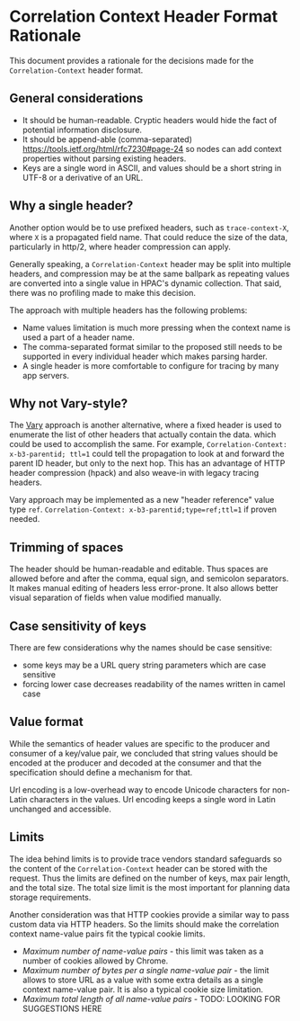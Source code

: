 # Correlation Context Header Format Rationale

This document provides a rationale for the decisions made for the `Correlation-Context` header format.

## General considerations

- It should be human-readable. Cryptic headers would hide the fact of potential information disclosure.
- It should be append-able (comma-separated) https://tools.ietf.org/html/rfc7230#page-24 so nodes
can add context properties without parsing existing headers.
- Keys are a single word in ASCII, and values should be a short string in UTF-8 or a derivative of an URL.

## Why a single header?

Another option would be to use prefixed headers, such as `trace-context-X`, where `X` is a propagated
field name. That could reduce the size of the data, particularly in http/2, where header
compression can apply.

Generally speaking, a `Correlation-Context` header may be split into multiple headers, and
compression may be at the same ballpark as repeating values are converted into a single value
in HPAC's dynamic collection. That said, there was no profiling made to make this decision.

The approach with multiple headers has the following problems:
- Name values limitation is much more pressing when the context name is used a part of a header
name.
- The comma-separated format similar to the proposed still needs to be supported in every individual header which makes parsing harder.
- A single header is more comfortable to configure for tracing by many app servers.

## Why not Vary-style?

The [Vary](https://tools.ietf.org/html/rfc7231#section-7.1.4) approach is another alternative,
where a fixed header is used to enumerate the list of other headers that actually contain the data.
which could be used to accomplish the same. For example, `Correlation-Context: x-b3-parentid;
ttl=1` could tell the propagation to look at and forward the parent ID header, but only to the
next hop. This has an advantage of HTTP header compression (hpack) and also weave-in with legacy
tracing headers.

Vary approach may be implemented as a new "header reference" value type `ref`.
`Correlation-Context: x-b3-parentid;type=ref;ttl=1` if proven needed.

## Trimming of spaces

The header should be human-readable and editable. Thus spaces are allowed before and after the comma, equal sign, and semicolon separators. It makes manual editing of headers less error-prone. It also allows better visual separation of fields when value modified manually.

## Case sensitivity of keys

There are few considerations why the names should be case sensitive:
- some keys may be a URL query string parameters which are case sensitive
- forcing lower case decreases readability of the names written in camel case

## Value format
While the semantics of header values are specific to the producer and consumer of a key/value pair, we
concluded that string values should be encoded at the producer and decoded at the consumer and that the specification should define a mechanism for that.

Url encoding is a low-overhead way to encode Unicode characters for non-Latin characters in the values. Url encoding keeps a single word in Latin unchanged and accessible.


## Limits

The idea behind limits is to provide trace vendors standard safeguards so the content of the
`Correlation-Context` header can be stored with the request. Thus the limits are defined on the
number of keys, max pair length, and the total size. The total size limit is the most important for planning data storage requirements.

Another consideration was that HTTP cookies provide a similar way to pass custom data via HTTP
headers. So the limits should make the correlation context name-value pairs fit the typical
cookie limits.

- *Maximum number of name-value pairs* - this limit was taken as a number of cookies allowed by
Chrome.
- *Maximum number of bytes per a single name-value pair* - the limit allows to store URL as a
value with some extra details as a single context name-value pair. It is also a typical cookie
size limitation.
- *Maximum total length of all name-value pairs* - TODO: LOOKING FOR SUGGESTIONS HERE
